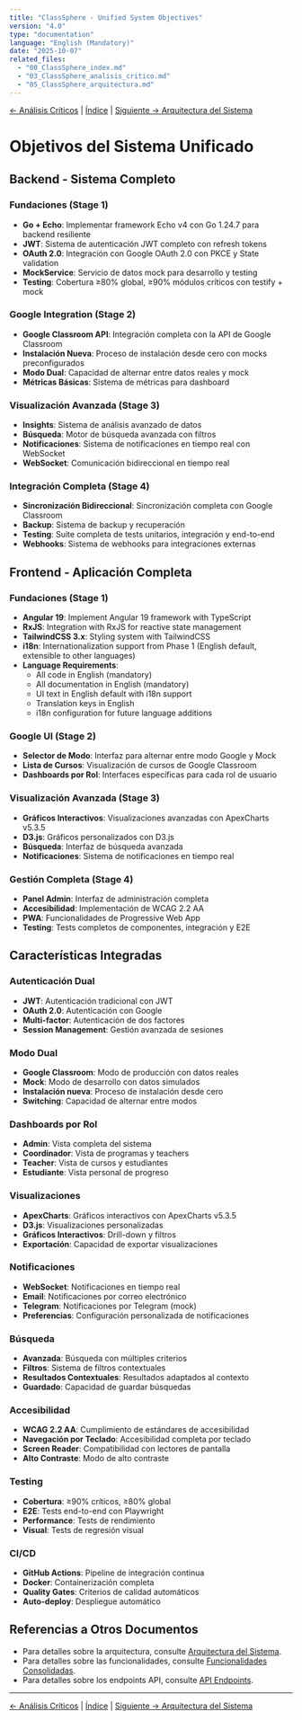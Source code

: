 ```yaml
---
title: "ClassSphere - Unified System Objectives"
version: "4.0"
type: "documentation"
language: "English (Mandatory)"
date: "2025-10-07"
related_files:
  - "00_ClassSphere_index.md"
  - "03_ClassSphere_analisis_critico.md"
  - "05_ClassSphere_arquitectura.md"
---
```


[← Análisis Críticos](03_ClassSphere_analisis_critico.md) | [Índice](00_ClassSphere_index.md) | [Siguiente → Arquitectura del Sistema](05_ClassSphere_arquitectura.md)

# Objetivos del Sistema Unificado

## Backend - Sistema Completo

### Fundaciones (Stage 1)
- **Go + Echo**: Implementar framework Echo v4 con Go 1.24.7 para backend resiliente
- **JWT**: Sistema de autenticación JWT completo con refresh tokens
- **OAuth 2.0**: Integración con Google OAuth 2.0 con PKCE y State validation
- **MockService**: Servicio de datos mock para desarrollo y testing
- **Testing**: Cobertura ≥80% global, ≥90% módulos críticos con testify + mock

### Google Integration (Stage 2)
- **Google Classroom API**: Integración completa con la API de Google Classroom
- **Instalación Nueva**: Proceso de instalación desde cero con mocks preconfigurados
- **Modo Dual**: Capacidad de alternar entre datos reales y mock
- **Métricas Básicas**: Sistema de métricas para dashboard

### Visualización Avanzada (Stage 3)
- **Insights**: Sistema de análisis avanzado de datos
- **Búsqueda**: Motor de búsqueda avanzada con filtros
- **Notificaciones**: Sistema de notificaciones en tiempo real con WebSocket
- **WebSocket**: Comunicación bidireccional en tiempo real

### Integración Completa (Stage 4)
- **Sincronización Bidireccional**: Sincronización completa con Google Classroom
- **Backup**: Sistema de backup y recuperación
- **Testing**: Suite completa de tests unitarios, integración y end-to-end
- **Webhooks**: Sistema de webhooks para integraciones externas

## Frontend - Aplicación Completa

### Fundaciones (Stage 1)
- **Angular 19**: Implement Angular 19 framework with TypeScript
- **RxJS**: Integration with RxJS for reactive state management
- **TailwindCSS 3.x**: Styling system with TailwindCSS
- **i18n**: Internationalization support from Phase 1 (English default, extensible to other languages)
- **Language Requirements**:
  - All code in English (mandatory)
  - All documentation in English (mandatory)
  - UI text in English default with i18n support
  - Translation keys in English
  - i18n configuration for future language additions

### Google UI (Stage 2)
- **Selector de Modo**: Interfaz para alternar entre modo Google y Mock
- **Lista de Cursos**: Visualización de cursos de Google Classroom
- **Dashboards por Rol**: Interfaces específicas para cada rol de usuario

### Visualización Avanzada (Stage 3)
- **Gráficos Interactivos**: Visualizaciones avanzadas con ApexCharts v5.3.5
- **D3.js**: Gráficos personalizados con D3.js
- **Búsqueda**: Interfaz de búsqueda avanzada
- **Notificaciones**: Sistema de notificaciones en tiempo real

### Gestión Completa (Stage 4)
- **Panel Admin**: Interfaz de administración completa
- **Accesibilidad**: Implementación de WCAG 2.2 AA
- **PWA**: Funcionalidades de Progressive Web App
- **Testing**: Tests completos de componentes, integración y E2E

## Características Integradas

### Autenticación Dual
- **JWT**: Autenticación tradicional con JWT
- **OAuth 2.0**: Autenticación con Google
- **Multi-factor**: Autenticación de dos factores
- **Session Management**: Gestión avanzada de sesiones

### Modo Dual
- **Google Classroom**: Modo de producción con datos reales
- **Mock**: Modo de desarrollo con datos simulados
- **Instalación nueva**: Proceso de instalación desde cero
- **Switching**: Capacidad de alternar entre modos

### Dashboards por Rol
- **Admin**: Vista completa del sistema
- **Coordinador**: Vista de programas y teachers
- **Teacher**: Vista de cursos y estudiantes
- **Estudiante**: Vista personal de progreso

### Visualizaciones
- **ApexCharts**: Gráficos interactivos con ApexCharts v5.3.5
- **D3.js**: Visualizaciones personalizadas
- **Gráficos Interactivos**: Drill-down y filtros
- **Exportación**: Capacidad de exportar visualizaciones

### Notificaciones
- **WebSocket**: Notificaciones en tiempo real
- **Email**: Notificaciones por correo electrónico
- **Telegram**: Notificaciones por Telegram (mock)
- **Preferencias**: Configuración personalizada de notificaciones

### Búsqueda
- **Avanzada**: Búsqueda con múltiples criterios
- **Filtros**: Sistema de filtros contextuales
- **Resultados Contextuales**: Resultados adaptados al contexto
- **Guardado**: Capacidad de guardar búsquedas

### Accesibilidad
- **WCAG 2.2 AA**: Cumplimiento de estándares de accesibilidad
- **Navegación por Teclado**: Accesibilidad completa por teclado
- **Screen Reader**: Compatibilidad con lectores de pantalla
- **Alto Contraste**: Modo de alto contraste

### Testing
- **Cobertura**: ≥90% críticos, ≥80% global
- **E2E**: Tests end-to-end con Playwright
- **Performance**: Tests de rendimiento
- **Visual**: Tests de regresión visual

### CI/CD
- **GitHub Actions**: Pipeline de integración continua
- **Docker**: Containerización completa
- **Quality Gates**: Criterios de calidad automáticos
- **Auto-deploy**: Despliegue automático

## Referencias a Otros Documentos

- Para detalles sobre la arquitectura, consulte [Arquitectura del Sistema](05_ClassSphere_arquitectura.md).
- Para detalles sobre las funcionalidades, consulte [Funcionalidades Consolidadas](06_ClassSphere_funcionalidades.md).
- Para detalles sobre los endpoints API, consulte [API Endpoints](07_ClassSphere_api_endpoints.md).

---

[← Análisis Críticos](03_ClassSphere_analisis_critico.md) | [Índice](00_ClassSphere_index.md) | [Siguiente → Arquitectura del Sistema](05_ClassSphere_arquitectura.md)
